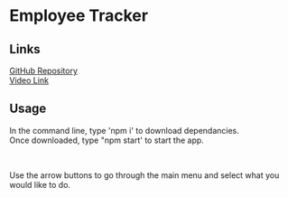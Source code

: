 # Employee Tracker

## Links

[GitHub Repository](https://github.com/ERansom1/Employee_tracker)  
[Video Link]()

## Usage

In the command line, type 'npm i' to download dependancies.  
Once downloaded, type "npm start' to start the app.  

<br>  

Use the arrow buttons to go through the main menu and select what you would like to do.  

